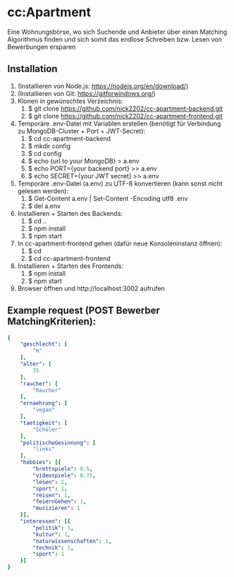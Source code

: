 # cc:Apartment
Eine Wohnungsbörse, wo sich Suchende und Anbieter über einen Matching Algorithmus finden und sich somit das endlose Schreiben bzw. Lesen von Bewerbungen ersparen

## Installation
1. (Installieren von Node.js: https://nodejs.org/en/download/)
2. (Installieren von Git: https://gitforwindows.org/)
3. Klonen in gewünschtes Verzeichnis:
    1. $ git clone https://github.com/nick2202/cc-apartment-backend.git
    2. $ git clone https://github.com/nick2202/cc-apartment-frontend.git
4. Temporäre .env-Datei mit Variablen erstellen (benötigt für Verbindung zu MongoDB-Cluster + Port + JWT-Secret):
    1. $ cd cc-apartment-backend
    2. $ mkdir config
    3. $ cd config
    4. $ echo {url to your MongoDB} > a.env
    5. $ echo PORT={your backend port} >> a.env
    6. $ echo SECRET={your JWT secret} >> a.env
5. Temporäre .env-Datei (a.env) zu UTF-8 konvertieren (kann sonst nicht gelesen werden):
    1. $ Get-Content a.env | Set-Content -Encoding utf8 .env
    2. $ del a.env
6. Installieren + Starten des Backends:
    1. $ cd ..
    2. $ npm install
    3. $ npm start
7. In cc-apartment-frontend gehen (dafür neue Konsoleninstanz öffnen):
    1. $ cd <Verzeichnis mit Projekten>
    2. $ cd cc-apartment-frontend
8. Installieren + Starten des Frontends:
    1. $ npm install
    1. $ npm start
9. Browser öffnen und http://localhost:3002 aufrufen

    

## Example request (POST Bewerber MatchingKriterien):
```yaml
{
    "geschlecht": [
        "m"
    ],
    "alter": [
        35
    ],
    "raucher": [
        "Raucher"
    ],
    "ernaehrung": [
        "vegan"
    ],
    "taetigkeit": [
        "Schüler"
    ],
    "politischeGesinnung": [
        "links"
    ],
    "hobbies": [{
        "brettspiele": 0.5,
        "videospiele": 0.75,
        "lesen": 1,
        "sport": 1,
        "reisen": 1,
        "feiernGehen": 1,
        "musizieren": 1
    }],
    "interessen": [{
        "politik": 1,
        "kultur": 1,
        "naturwissenschaften": 1,
        "technik": 1,
        "sport": 1
    }]
}
```
